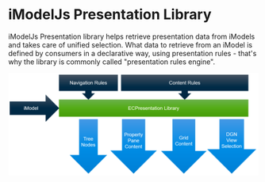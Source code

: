 # iModelJs Presentation Library

iModelJs Presentation library helps retrieve presentation data from iModels and
takes care of unified selection. What data to retrieve from an iModel is
defined by consumers in a declarative way, using presentation rules - that's
why the library is commonly called "presentation rules engine".

![library purpose](./library.png "Purpose of the library")
